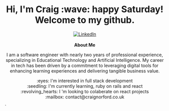 <h1 align='center'>
    Hi, I'm Craig :wave: happy Saturday! Welcome to my github.
</h1>

<div align="center">
    <a href="https://www.linkedin.com/in/craig-norford-9a33838a/">
        <img align="center" alt="LinkedIn" src="https://img.shields.io/badge/linkedin-%230077B5.svg?style=for-the-badge&logo=linkedin&logoColor=white"/>
    </a><br /><br />
    <strong>About Me</strong>
    <p>
      I am a software engineer with nearly two years of professional experience, specializing in Educational Technology and Artificial Intelligence. My career in tech has been driven by a commitment to leveraging digital tools for enhancing learning experiences and delivering tangible business value.
    </p>
    <p>
      :eyes:  I'm interested in full stack development<br />
      :seedling:  I'm currently learning, ruby on rails and react<br />
      :revolving_hearts: I 'm looking to colaberate on react projects<br />
      :mailbox:  contact@craignorford.co.uk
    </p>
</div>
`
